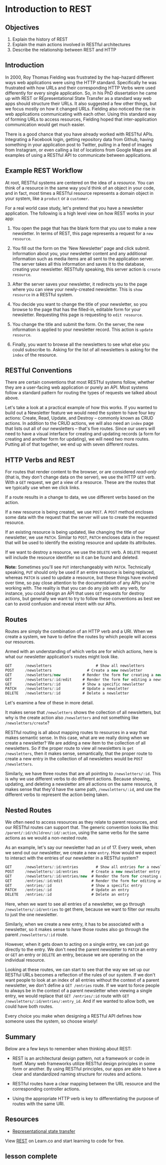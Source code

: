 # Introduction to REST

## Objectives

1. Explain the history of REST
2. Explain the main actions involved in RESTful architectures
3. Describe the relationship between REST and HTTP

## Introduction

In 2000, Roy Thomas Fielding was frustrated by the hap-hazard different ways web applications were using the HTTP standard. Specifically he was frustrated with how URLs and their corresponding HTTP Verbs were used differently for every single application. So, in his PhD dissertation he came up with REST or REpresentational State Transfer as a standard way web apps should structure their URLs. It also suggested a few other things, but we focus mostly on how it changed URLs. Fielding also noticed the rise in web applications communicating with each other. Using this standard way of forming URLs to access resources, Fielding hoped that inter-application communication would get much easier.

There is a good chance that you have already worked with RESTful APIs. Integrating a Facebook login, getting repository data from Github, having something in your application post to Twitter, pulling in a feed of images from Instagram, or even calling a list of locations from Google Maps are all examples of using a RESTful API to communicate between applications.

## Example REST Workflow

At root, RESTful systems are centered on the idea of a *resource*. You
can think of a resource in the same way you'd think of an object in your
code, and in fact, most times a RESTful resource represents a domain
object in your system, like a `product` or a `customer`.

For a real world case study, let's pretend that you have a newsletter application. The following is a high level view on how REST works in your app:

1. You open the page that has the blank form that you use to make a new
   newsletter. In terms of REST, this page represents a request for a `new resource`.

2. You fill out the form on the 'New Newsletter' page and click submit.
   Information about you, your newsletter content and any additional
information such as media items are all sent to the application server.
The server takes all this information and saves it to the database,
creating your newsletter. RESTfully speaking, this server action is `create resource`.

3. After the server saves your newsletter, it redirects you to the page
   where you can view your newly-created newsletter. This is `show resource` in a RESTful system.

4. You decide you want to change the title of your newsletter, so you
   browse to the page that has the filled-in, editable form for your
newsletter. Requesting this page is requesting to `edit resource`.

5. You change the title and submit the form. On the server, the new
   information is applied to your newsletter record. This action is
`update resource`.

6. Finally, you want to browse all the newsletters to see what else you
   could subscribe to. Asking for the list of all newsletters is asking
for the `index` of the resource.

## RESTful Conventions

There are certain conventions that most RESTful systems follow, whether they are a user-facing web application or purely an API. Most systems follow a standard pattern for routing the types of requests we talked about above.

Let's take a look at a practical example of how this works. If you wanted to build out a Newsletter feature we would need the system to have four key actions: Create, Read, Update, and Destroy – commonly known as CRUD actions. In addition to the CRUD actions, we will also need an `index` page that lists out all of our newsletters – that's five routes. Since our users will need to have a visual interface for creating and updating records (a form for creating and another form for updating), we will need two more routes. Putting all of that together, we end up with seven different routes.

## HTTP Verbs and REST

For routes that render content to the browser, or are considered *read-only* (that is, they don't change data on the server), we use the HTTP `GET` verb. With a `GET` request, we *get* a view of a resource. These are the routes that we typically use when we click links.

If a route results in a change to data, we use different verbs based on the action.

If a new resource is being created, we use `POST`. A `POST` method
encloses some data with the request that the server will use to create
the requested resource.

If an existing resource is being updated, like changing the title of our newsletter, we use `PATCH`. Similar to `POST`, `PATCH` encloses data in the request that will be used to identify the existing resource and update its attributes.

If we want to destroy a resource, we use the `DELETE` verb. A `DELETE`
request will include the resource identifier so it can be found and
deleted.

**Note:** Sometimes you'll see `PUT` interchangeably with `PATCH`.
Technically speaking, `PUT` should only be used if an entire resource is
being replaced, whereas `PATCH` is used to update a resource, but these
things have evolved over time, so pay close attention to the
documentation of any APIs you're working with. The reality is that you
can do any job with any verb, for instance, you could design an API that
uses `GET` requests for destroy actions, but generally we want to try to
follow these conventions as best we can to avoid confusion and reveal
intent with our APIs.

## Routes

Routes are simply the combination of an HTTP verb and a URI. When we
create a system, we have to define the routes by which people will
access our resources.

Armed with an understanding of which verbs are for which actions, here is what our newsletter application's routes might look like.

```js
GET      /newsletters 				     # Show all newsletters
POST     /newsletters          	 	 # Create a new newsletter
GET      /newsletters/new          # Render the form for creating a new newsletter
GET      /newsletters/:id/edit 	   # Render the form for editing a newsletter
GET      /newsletters/:id      	   # Show a specific newsletter
PATCH    /newsletters/:id          # Update a newsletter
DELETE   /newsletters/:id          # Delete a newsletter
```

Let's examine a few of these in more detail.

It makes sense that `/newsletters` shows the collection of all
newsletters, but why is the create action also `/newsletters` and not
something like `/newsletters/create`?

RESTful routing is all about mapping routes to resources in a way that
makes semantic sense. In this case, what are we really doing when we
create a newsletter? We are adding a new item to the collection of all
newsletters. So if the proper route to view all newsletters is `get
/newsletters`, then it makes sense, semantically, that the proper route
to create a new entry in the collection of all newsletters would be
`POST /newsletters`.

Similarly, we have three routes that are all pointing to
`/newsletters/:id`. This is why we use different verbs to do different
actions. Because showing, updating, and deleting a newsletter are all
actions on the same resource, it makes sense that they'd have the same
path, `/newsletters/:id`, and use the different verbs to represent the
action being taken.

## Nested Routes

We often need to access resources as they relate to parent resources,
and our RESTful routes can support that. The generic convention looks
like this: `/parent/:id/children/:id/:action`, using the same verbs for the same actions as we would a non-nested
route.

As an example, let's say our newsletter had an `id` of 17. Every week,
when we send out our newsletter, we create a new `entry`. How would we
expect to interact with the entries of our newsletter in a RESTful
system?

```js
GET      /newsletters/:id/entries 		 # Show all entries for a newsletter
POST     /newsletters/:id/entries      # Create a new newsletter entry
GET      /newsletters/:id/entries/new  # Render the form for creating a new entry
GET      /entries/:id/edit 	           # Render the form for editing an entry
GET      /entries/:id      	           # Show a specific entry
PATCH    /entries/:id                  # Update an entry
DELETE   /entries/:id                  # Delete an entry
```

Here, when we want to see all entries of a newsletter, we go through
`/newsletters/:id/entries` to get there, because we want to filter our
results to just the one newsletter.

Similarly, when we create a new entry, it has to be associated with a
newsletter, so it makes sense to have those routes also go through the
parent `/newsletters/:id` route.

However, when it gets down to acting on a single entry, we can just go
directly to the entry. We don't need the parent newsletter to `PATCH` an
entry or `GET` an entry or `DELETE` an entry, because we are operating
on the individual resource.

Looking at these routes, we can start to see that the way we set up our
RESTful URLs becomes a reflection of the rules of our system. If we
don't want people to look at an index of all entries without the context
of a parent newsletter, we don't define a `GET /entries` route. If we
want to force people to always be in the context of a parent newsletter
when viewing a single entry, we would replace that `GET /entries/:id`
route with `GET /newsletters/:id/entries/:entry_id`. And if we wanted to
allow both, we could have both routes.

Every choice you make when designing a RESTful API defines how someone
uses the system, so choose wisely!

## Summary

Below are a few keys to remember when thinking about REST:

* REST is an architectural design pattern, not a framework or code in itself. Many web frameworks utilize RESTful design principles in some form or another. By using RESTful principles, our apps are able to have a clear and standardized naming structure for routes and actions.

* RESTful routes have a clear mapping between the URL resource and the corresponding controller actions.

* Using the appropriate HTTP verb is key to differentiating the purpose
  of routes with the same URI.

## Resources

- [Representational state transfer](https://en.wikipedia.org/wiki/Representational_state_transfer)

<p class='util--hide'>View <a href='https://learn.co/lessons/intro-to-rest'>REST</a> on Learn.co and start learning to code for free.</p>

## lesson complete
